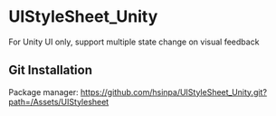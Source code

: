 # UIStyleSheet_Unity
For Unity UI only, support multiple state change on visual feedback

## Git Installation
Package manager: 
https://github.com/hsinpa/UIStyleSheet_Unity.git?path=/Assets/UIStylesheet
